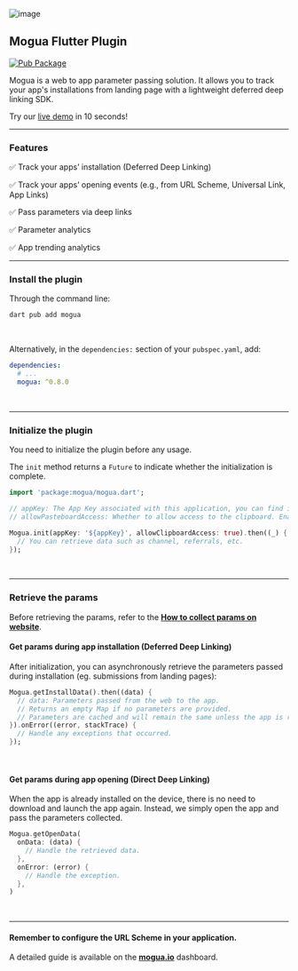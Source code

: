 [//]: # (redundant)
![image](https://www.mogua.io/images/mogua_logo_en.png)

## Mogua Flutter Plugin

[//]: # (redundant)
[![Pub Package](https://img.shields.io/pub/v/mogua.svg)](https://pub.dev/packages/mogua)

[//]: # (redundant)
Mogua is a web to app parameter passing solution. It allows you to track your app's installations from landing page with a lightweight deferred deep linking SDK.

[//]: # (redundant)
Try our [live demo](https://www.mogua.io) in 10 seconds!

[//]: # (redundant)
---

[//]: # (redundant)
### Features

[//]: # (redundant)
✅ Track your apps’ installation (Deferred Deep Linking)

[//]: # (redundant)
✅ Track your apps’ opening events (e.g., from URL Scheme, Universal Link, App Links)

[//]: # (redundant)
✅ Pass parameters via deep links

[//]: # (redundant)
✅ Parameter analytics

[//]: # (redundant)
✅ App trending analytics

---

### Install the plugin

Through the command line:

[//]: # (target="Command Line")
```sh
dart pub add mogua
```
&nbsp;  

Alternatively, in the `dependencies:` section of your `pubspec.yaml`, add:

[//]: # (language="Yaml", target="pubspec.yaml")
```yaml
dependencies:
  # ...
  mogua: ^0.8.0

```
&nbsp;  

---

### Initialize the plugin

You need to initialize the plugin before any usage.

The `init` method returns a `Future` to indicate whether the initialization is complete.

[//]: # (language="Dart", target="Example")
```dart
import 'package:mogua/mogua.dart';

// appKey: The App Key associated with this application, you can find it on the mogua.io dashboard.
// allowPasteboardAccess: Whether to allow access to the clipboard. Enabling this feature can enhance accuracy, but may trigger permission warnings on certain systems.

Mogua.init(appKey: '${appKey}', allowClipboardAccess: true).then((_) {
  // You can retrieve data such as channel, referrals, etc.
});
```
&nbsp;  

---

### Retrieve the params

 Before retrieving the params, refer to the **[How to collect params on website](https://www.mogua.io/docs/integration/params-collect)**.

#### Get params during app installation (Deferred Deep Linking)

After initialization, you can asynchronously retrieve the parameters passed during installation (eg. submissions from landing pages):

[//]: # (language="Dart", target="Example")
```dart
Mogua.getInstallData().then((data) {
  // data: Parameters passed from the web to the app.
  // Returns an empty Map if no parameters are provided.
  // Parameters are cached and will remain the same unless the app is reinstalled.
}).onError((error, stackTrace) {
  // Handle any exceptions that occurred.
});
```
&nbsp;  

#### Get params during app opening (Direct Deep Linking)

When the app is already installed on the device, there is no need to download and launch the app again. Instead, we simply open the app and pass the parameters collected.

[//]: # (language="Dart", target="Example")
```dart
Mogua.getOpenData(
  onData: (data) {
    // Handle the retrieved data.
  },
  onError: (error) {
    // Handle the exception.
  },
)
```
&nbsp;  

---

#### Remember to configure the URL Scheme in your application.

[//]: # (redundant)
A detailed guide is available on the <a href="https://www.mogua.io" target="_blank">**mogua.io**</a> dashboard.


